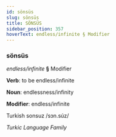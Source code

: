 ```yaml
---
id: sönsüs
slug: sönsüs
title: SÖNSÜS
sidebar_position: 357
hoverText: endless/infinite § Modifier
---
```


### sönsüs

*endless/infinite* **§** Modifier

**Verb**: to be endless/infinite

**Noun**: endlessness/infinity

**Modifier**: endless/infinite

Turkish sonsuz /sɔn.súz/

*Turkic Language Family*